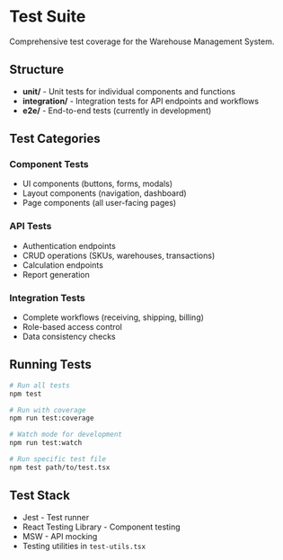 # Test Suite

Comprehensive test coverage for the Warehouse Management System.

## Structure

- **unit/** - Unit tests for individual components and functions
- **integration/** - Integration tests for API endpoints and workflows
- **e2e/** - End-to-end tests (currently in development)

## Test Categories

### Component Tests
- UI components (buttons, forms, modals)
- Layout components (navigation, dashboard)
- Page components (all user-facing pages)

### API Tests
- Authentication endpoints
- CRUD operations (SKUs, warehouses, transactions)
- Calculation endpoints
- Report generation

### Integration Tests
- Complete workflows (receiving, shipping, billing)
- Role-based access control
- Data consistency checks

## Running Tests

```bash
# Run all tests
npm test

# Run with coverage
npm run test:coverage

# Watch mode for development
npm run test:watch

# Run specific test file
npm test path/to/test.tsx
```

## Test Stack
- Jest - Test runner
- React Testing Library - Component testing
- MSW - API mocking
- Testing utilities in `test-utils.tsx`